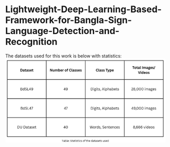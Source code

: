 # Lightweight-Deep-Learning-Based-Framework-for-Bangla-Sign-Language-Detection-and-Recognition
The datasets used for this work is below with statistics:
![Linear Regression](assets/dataset_statistics.png)
